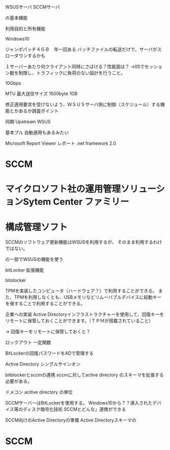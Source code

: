 
WSUSサーバ
SCCMサーバ

の基本機能

利用目的と所有機能

Windows10

ジャンボパッチ４ＧＢ　年一回ある
バッチファイルの転送だけで、サーバがスローダウンするかも

１サーバーあたり何クライアント同時にさばける？性能面は？
→IISでセッション数を制限し、トラフィックに負荷のない設計を行うこと。

10Gbps

MTU 最大送信サイズ 1500byte
1GB







修正適用要求を受けないよう、ＷＳＵＳサーバ側に制御（スケジュール）する機能とかあるか調査ポイント

同期
Upstream WSUS

基本プル
自動適用もあるみたい

Microsoft Report Viewer レポート
.net framework 2.0






# SCCM

# マイクロソフト社の運用管理ソリューションSytem Center ファミリー

# 構成管理ソフト
SCCMのソフトウェア更新機能はWSUSを利用するが、
そのまま利用するわけではない。



の一部でWSUSの機能を使う

bitLocker
拡張機能

bitolocker

TPMを実装したコンピュータ（ハードウェア？）で利用することができる。
また、TPMを利用しなくとも、USBメモリなどリムーバブルデバイスに起動キーを保することで利用することができる。

企業への実装
Active Directoryインフラストラクチャーを使用して、回復キーをリモートに保管しておくことができます。（ＴＰＭが搭載されていること）

→
回復キーをリモートに保管しておくと？


ロックアウト
一定関数


BitLockerの回復パスワードをADで管理する

Active Directory
シングルサインオン

bitblockerとsccmの連携
sccmに対してactive directory のスキーマを拡張する必要がある。


ドメコン
acitive directory の単位


SCCMサーバーはBitLockerを使用する。
Windows10から？？導入されたデバイス等のディスク暗号化技術
SCCMとどんな」連携ができる

SCCM向けのActive Directoryの準備
Active Directoryスキーマの


# SCCM 
